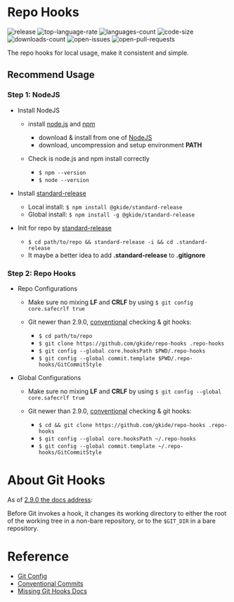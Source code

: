 # Repo Hooks

![release](https://img.shields.io/github/tag-date/gkide/githooks.svg?label=release&color=orange)
![top-language-rate](https://img.shields.io/github/languages/top/gkide/repo-hooks.svg)
![languages-count](https://img.shields.io/github/languages/count/gkide/repo-hooks.svg)
![code-size](https://img.shields.io/github/languages/code-size/gkide/repo-hooks.svg)
![downloads-count](https://img.shields.io/github/downloads/gkide/repo-hooks/total.svg)
![open-issues](https://img.shields.io/github/issues/gkide/repo-hooks.svg)
![open-pull-requests](https://img.shields.io/github/issues-pr/gkide/repo-hooks.svg)

The repo hooks for local usage, make it consistent and simple.

## Recommend Usage

### Step 1: NodeJS

[node_js_url]: https://nodejs.org/en/
[node_js_npm_url]: https://www.npmjs.com/
[standard_release_url]: https://www.npmjs.com/package/@gkide/standard-release

- Install NodeJS

  - install [node.js][node_js_url] and [npm][node_js_npm_url]

    * download & install from one of [NodeJS](https://nodejs.org/en/download/)
    * download, uncompression and setup environment **PATH**

  - Check is node.js and npm install correctly

    * `$ npm --version`
    * `$ node --version`

- Install [standard-release][standard_release_url]

  * Local install: `$ npm install @gkide/standard-release`
  * Global install: `$ npm install -g @gkide/standard-release`

- Init for repo by [standard-release](standard_release_url)
  * `$ cd path/to/repo && standard-release -i && cd .standard-release`
  * It maybe a better idea to add **.standard-release** to **.gitignore**

### Step 2: Repo Hooks

- Repo Configurations

  - Make sure no mixing **LF** and **CRLF** by using `$ git config core.safecrlf true`

  - Git newer than 2.9.0, [conventional](./Conventional.md) checking & git hooks:

    * `$ cd path/to/repo`
    * `$ git clone https://github.com/gkide/repo-hooks .repo-hooks`
    * `$ git config --global core.hooksPath $PWD/.repo-hooks`
    * `$ git config --global commit.template $PWD/.repo-hooks/GitCommitStyle`

- Global Configurations

  - Make sure no mixing **LF** and **CRLF** by using `$ git config --global core.safecrlf true`

  - Git newer than 2.9.0, [conventional](./Conventional.md) checking & git hooks:

    * `$ cd && git clone https://github.com/gkide/repo-hooks .repo-hooks`
    * `$ git config --global core.hooksPath ~/.repo-hooks`
    * `$ git config --global commit.template ~/.repo-hooks/GitCommitStyle`

# About Git Hooks

[git_scm_docs_githooks_url]: https://git-scm.com/docs/githooks/2.9.0

As of [2.9.0 the docs address][git_scm_docs_githooks_url]:

Before Git invokes a hook, it changes its working directory to either the root of
the working tree in a non-bare repository, or to the `$GIT_DIR` in a bare repository.

# Reference

[git_config_url]: https://git-scm.com/docs/git-config
[conventional_commits_url]: https://conventionalcommits.org
[missing_git_hooks_docs_url]: https://longair.net/blog/2011/04/09/missing-git-hooks-documentation

- [Git Config][git_config_url]
- [Conventional Commits](conventional_commits_url)
- [Missing Git Hooks Docs][missing_git_hooks_docs_url]
